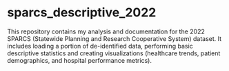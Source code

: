 # sparcs_descriptive_2022
This repository contains my analysis and documentation for the 2022 SPARCS (Statewide Planning and Research Cooperative System) dataset.  It includes loading a portion of de-identified data, performing basic descriptive statistics and creating visualizations (healthcare trends, patient demographics, and hospital performance metrics).
